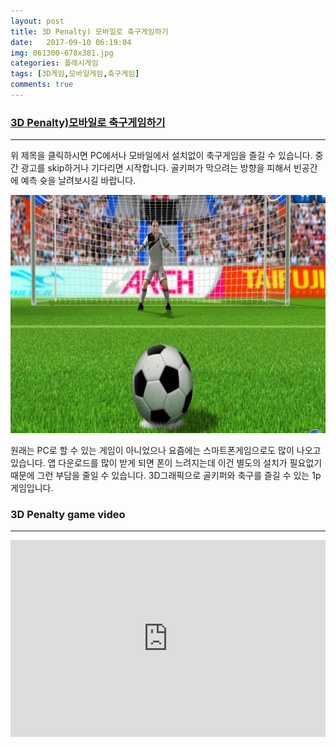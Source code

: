 ```yaml
---
layout: post
title: 3D Penalty) 모바일로 축구게임하기
date:   2017-09-10 06:19:04
img: 061300-678x381.jpg
categories: 플래시게임
tags: [3D게임,모바일게임,축구게임]
comments: true
---
```


<h3><a href="https://games.cdn.famobi.com/html5games/0/3d-penalty/v040/?fg_domain=play.famobi.com&fg_aid=A-GP5R0&fg_uid=f6e2ba91-50ba-4bae-88a8-5f1434e6fa04&fg_pid=2d7d572c-3908-44a3-8342-e68d9f4561b6&fg_beat=479&original_ref=https%3A%2F%2Fgames.cdn.famobi.com%2Fhtml5games%2F0%2F3d-penalty%2Fv040%2F%3Ffg_domain%3Dplay.famobi.com%26fg_aid%3DA-GP5R0%26fg_uid%3Df6e2ba91-50ba-4bae-88a8-5f1434e6fa04%26fg_pid%3D2d7d572c-3908-44a3-8342-e68d9f4561b6%26fg_beat%3D922" target="_blank">3D Penalty)모바일로 축구게임하기</a></h3>

<hr />

위 제목을 클릭하시면 PC에서나 모바일에서 설치없이 축구게임을 즐길 수 있습니다. 중간 광고를 skip하거나 기다리면 시작합니다. 골키퍼가 막으려는 방향을 피해서 빈공간에 예측 슛을 날려보시길 바랍니다.

<img class="alignnone size-mh-magazine-lite-content wp-image-127" src="/images/061300-678x381.jpg" alt="" width="100%" height="381" />

원래는 PC로 할 수 있는 게임이 아니었으나 요즘에는 스마트폰게임으로도 많이 나오고 있습니다. 앱 다운로드를 많이 받게 되면 폰이 느려지는데 이건 별도의 설치가 필요없기 때문에 그런 부담을 줄일 수 있습니다. 3D그래픽으로 골키퍼와 축구를 즐길 수 있는 1p게임입니다.
<h3>3D Penalty game video</h3>

<hr />

<iframe src="https://www.youtube.com/embed/7VwHqkOd1f0?rel=0" width="100%" height="315" frameborder="0" allowfullscreen="allowfullscreen"></iframe>